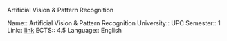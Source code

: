 Artificial Vision & Pattern Recognition

Name:: Artificial Vision & Pattern Recognition
University:: UPC
Semester:: 1
Link:: [link](https://www.fib.upc.edu/en/studies/masters/master-artificial-intelligence/curriculum/syllabus/AVPR-MAI)
ECTS:: 4.5
Language:: English